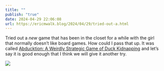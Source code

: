 ```yaml
---
title: ""
publish: "true"
date: 2024-04-29 22:06:08
url: https://ericmwalk.blog/2024/04/29/tried-out-a.html
---
```


Tried out a *new* game that has been in the closet for a while with the girl that normally doesn’t like board games. How could I pass that up. It was called [Abducktion: A Weirdly Strategic Game of Duck Kidnapping](https://www.veryspecialgames.com/products/abducktion-base-game-a-weirdly-strategic-game-of-duck-kidnapping) and let’s say it is good enough that I think we will give it another try.

![](https://ericmwalk.blog/uploads/2024/img-8765.jpeg)